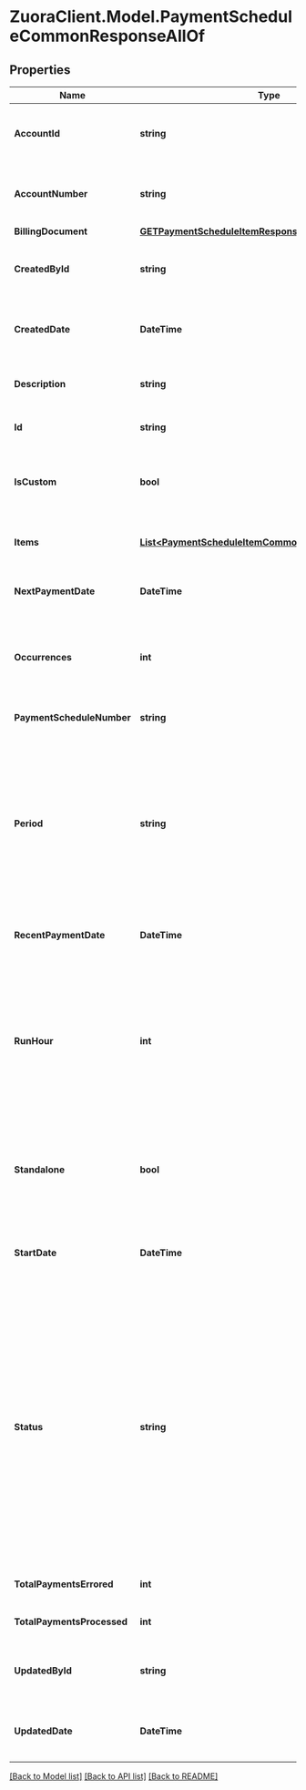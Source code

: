 # ZuoraClient.Model.PaymentScheduleCommonResponseAllOf

## Properties

Name | Type | Description | Notes
------------ | ------------- | ------------- | -------------
**AccountId** | **string** | ID of the account that owns the payment schedule.  | [optional] 
**AccountNumber** | **string** | Number of the account that owns the payment schedule.  | [optional] 
**BillingDocument** | [**GETPaymentScheduleItemResponseAllOfBillingDocument**](GETPaymentScheduleItemResponseAllOfBillingDocument.md) |  | [optional] 
**CreatedById** | **string** | The ID of the user who created this payment schedule.  | [optional] 
**CreatedDate** | **DateTime** | The date and time the payment schedule is created.  | [optional] 
**Description** | **string** | The description of the payment schedule.  | [optional] 
**Id** | **string** | ID of the payment schedule.  | [optional] 
**IsCustom** | **bool** | Indicates if the payment schedule is a custom payment schedule.  | [optional] 
**Items** | [**List&lt;PaymentScheduleItemCommonResponse&gt;**](PaymentScheduleItemCommonResponse.md) | Container for payment schedule items.  | [optional] 
**NextPaymentDate** | **DateTime** | The date the next payment will be processed.  | [optional] 
**Occurrences** | **int** | The number of payment schedule items that are created by this payment schedule.  | [optional] 
**PaymentScheduleNumber** | **string** | Number of the payment schedule.  | [optional] 
**Period** | **string** | For recurring payment schedule only. The period of payment generation. Available values include: &#x60;Monthly&#x60;, &#x60;Weekly&#x60;, &#x60;BiWeekly&#x60;. Returns &#x60;null&#x60; for custom payment schedules.  | [optional] 
**RecentPaymentDate** | **DateTime** | The date the last payment was processed.  | [optional] 
**RunHour** | **int** | [0,1,2,~,22,23]  At which hour in the day in the tenant’s timezone the recurring payment schedule items will be collected. Return &#x60;0&#x60; for custom payment schedules.  | [optional] 
**Standalone** | **bool** | Indicates if the payments that the payment schedule created are standalone payments or not.  | [optional] 
**StartDate** | **DateTime** | The date when the first payment of this payment schedule is proccessed.  | [optional] 
**Status** | **string** | The status of the payment schedule.  - Active: There is still payment schedule item to process. - Canceled: After a payment schedule is canceled by the user, the schedule is marked as &#x60;canceled&#x60;. - Completed: After all payment schedule items are processed, the schedule is marked as &#x60;Completed&#x60;.  | [optional] 
**TotalPaymentsErrored** | **int** | The number of errored payments.  | [optional] 
**TotalPaymentsProcessed** | **int** | The number of processed payments.  | [optional] 
**UpdatedById** | **string** | The ID of the user who last updated this payment schedule.  | [optional] 
**UpdatedDate** | **DateTime** | The date and time the payment schedule is last updated.  | [optional] 

[[Back to Model list]](../README.md#documentation-for-models) [[Back to API list]](../README.md#documentation-for-api-endpoints) [[Back to README]](../README.md)

